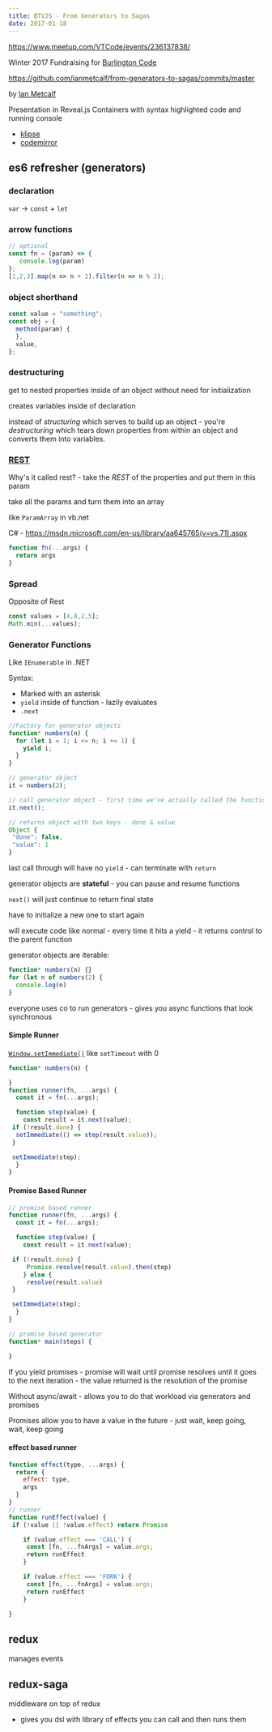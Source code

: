 ```yaml
---
title: BTVJS - From Generators to Sagas
date: 2017-01-18
---
```


https://www.meetup.com/VTCode/events/236137838/

Winter 2017 Fundraising for [Burlington Code](https://burlingtoncode.org/)

https://github.com/ianmetcalf/from-generators-to-sagas/commits/master

by [Ian Metcalf](https://github.com/ianmetcalf)

Presentation in Reveal.js
Containers with syntax highlighted code and running console

* [klipse](https://github.com/viebel/klipse)
* [codemirror](https://codemirror.net/)


## es6 refresher (generators)

### declaration

`var` -> `const` + `let`

### arrow functions

```js
// optional
const fn = (param) => {
   console.log(param)
};
[1,2,3].map(n => n + 2).filter(n => n % 2);
```

### object shorthand

```js
const value = "something";
const obj = {
  method(param) {
  },
  value,
};
```

### destructuring

get to nested properties inside of an object without need for initialization

creates variables inside of declaration

instead of *structuring* which serves to build up an object - you're *destructuring* which tears down properties from within an object and converts them into variables.

### [REST](https://developer.mozilla.org/en-US/docs/Web/JavaScript/Reference/Functions/rest_parameters)

Why's it called rest? - take the *REST* of the properties and put them in this param

take all the params and turn them into an array

like `ParamArray` in vb.net

C# - https://msdn.microsoft.com/en-us/library/aa645765(v=vs.71).aspx

```js
function fn(...args) {
  return args
}
```

### Spread

Opposite of Rest

```js
const values = [4,8,2,5];
Math.min(...values);
```

### Generator Functions

Like `IEnumerable` in .NET


Syntax:

* Marked with an asterisk
* `yield` inside of function - lazily evaluates
* `.next`


```js
//Factory for generator objects
function* numbers(n) {
  for (let i = 1; i <= n; i += 1) {
    yield i;
  }
}

// generator object
it = numbers(2);

// call generator object - first time we've actually called the function - runs until we hit yield
it.next();

// returns object with two keys - done & value
Object {
 "done": false,
 "value": 1
}
```

last call through will have no `yield` - can terminate with `return`

generator objects are **stateful** - you can pause and resume functions

`next()` will just continue to return final state

have to initialize a new one to start again

will execute code like normal - every time it hits a yield - it returns control to the parent function

generator objects are iterable:

```js
function* numbers(n) {}
for (let n of numbers(2) {
  console.log(n)
}
```

everyone uses co to run generators - gives you async functions that look synchronous

#### Simple Runner


[`Window.setImmediate()`](https://developer.mozilla.org/en-US/docs/Web/API/Window/setImmediate) like `setTimeout` with 0


```js
function* numbers(n) {

}
function runner(fn, ...args) {
  const it = fn(...args);

  function step(value) {
    const result = it.next(value);
 if (!result.done) {
  setImmediate(() => step(result.value));
 }

 setImmediate(step);
  }
}
```

#### Promise Based Runner

```js
// promise based runner
function runner(fn, ...args) {
  const it = fn(...args);

  function step(value) {
    const result = it.next(value);

 if (!result.done) {
     Promise.resolve(result.value).then(step)
    } else {
     resolve(result.value)
 }

 setImmediate(step);
  }
}

// promise based generator
function* main(steps) {

}
```

If you yield promises - promise will wait until promise resolves until it goes to the next iteration - the value returned is the resolution of the promise

Without async/await - allows you to do that workload via generators and promises

Promises allow you to have a value in the future - just wait, keep going, wait, keep going

#### effect based runner

```js
function effect(type, ...args) {
  return {
    effect: type,
    args
  }
}
// runner
function runEffect(value) {
 if (!value || !value.effect) return Promise

    if (value.effect === 'CALL') {
     const [fn, ...fnArgs] = value.args;
     return runEffect
    }

    if (value.effect === 'FORK') {
     const [fn, ...fnArgs] = value.args;
     return runEffect
    }

}
```

## redux

manages events

## redux-saga

middleware on top of redux

* gives you dsl with library of effects you can call and then runs them
